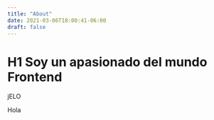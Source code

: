 ```yaml
---
title: "About"
date: 2021-03-06T18:00:41-06:00
draft: false
---
```

# H1 Soy un apasionado del mundo Frontend 
jELO

Hola